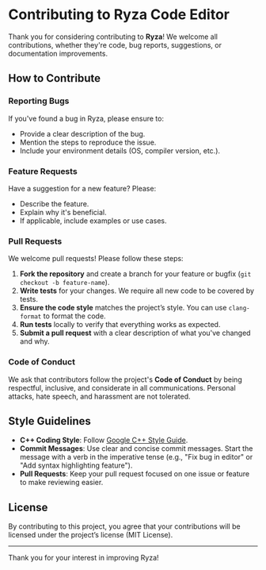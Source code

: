 # Contributing to Ryza Code Editor

Thank you for considering contributing to **Ryza**! We welcome all contributions, whether they're code, bug reports, suggestions, or documentation improvements.

## How to Contribute

### Reporting Bugs
If you've found a bug in Ryza, please ensure to:
- Provide a clear description of the bug.
- Mention the steps to reproduce the issue.
- Include your environment details (OS, compiler version, etc.).

### Feature Requests
Have a suggestion for a new feature? Please:
- Describe the feature.
- Explain why it's beneficial.
- If applicable, include examples or use cases.

### Pull Requests
We welcome pull requests! Please follow these steps:
1. **Fork the repository** and create a branch for your feature or bugfix (`git checkout -b feature-name`).
2. **Write tests** for your changes. We require all new code to be covered by tests.
3. **Ensure the code style** matches the project’s style. You can use `clang-format` to format the code.
4. **Run tests** locally to verify that everything works as expected.
5. **Submit a pull request** with a clear description of what you've changed and why.

### Code of Conduct
We ask that contributors follow the project's **Code of Conduct** by being respectful, inclusive, and considerate in all communications. Personal attacks, hate speech, and harassment are not tolerated.

## Style Guidelines

- **C++ Coding Style**: Follow [Google C++ Style Guide](https://google.github.io/styleguide/cppguide.html).
- **Commit Messages**: Use clear and concise commit messages. Start the message with a verb in the imperative tense (e.g., "Fix bug in editor" or "Add syntax highlighting feature").
- **Pull Requests**: Keep your pull request focused on one issue or feature to make reviewing easier.

## License
By contributing to this project, you agree that your contributions will be licensed under the project’s license (MIT License).

---

Thank you for your interest in improving Ryza!
